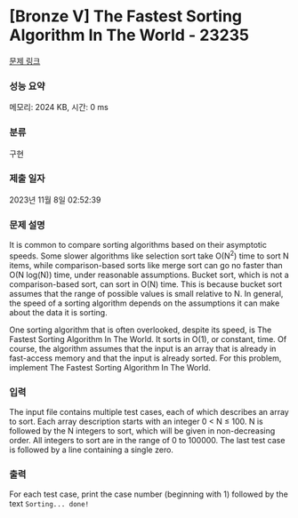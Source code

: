 # [Bronze V] The Fastest Sorting Algorithm In The World - 23235 

[문제 링크](https://www.acmicpc.net/problem/23235) 

### 성능 요약

메모리: 2024 KB, 시간: 0 ms

### 분류

구현

### 제출 일자

2023년 11월 8일 02:52:39

### 문제 설명

<p>It is common to compare sorting algorithms based on their asymptotic speeds. Some slower algorithms like selection sort take O(N<sup>2</sup>) time to sort N items, while comparison-based sorts like merge sort can go no faster than O(N log(N)) time, under reasonable assumptions. Bucket sort, which is not a comparison-based sort, can sort in O(N) time. This is because bucket sort assumes that the range of possible values is small relative to N. In general, the speed of a sorting algorithm depends on the assumptions it can make about the data it is sorting.</p>

<p>One sorting algorithm that is often overlooked, despite its speed, is The Fastest Sorting Algorithm In The World. It sorts in O(1), or constant, time. Of course, the algorithm assumes that the input is an array that is already in fast-access memory and that the input is already sorted. For this problem, implement The Fastest Sorting Algorithm In The World.</p>

### 입력 

 <p>The input file contains multiple test cases, each of which describes an array to sort. Each array description starts with an integer 0 < N ≤ 100. N is followed by the N integers to sort, which will be given in non-decreasing order. All integers to sort are in the range of 0 to 100000. The last test case is followed by a line containing a single zero.</p>

### 출력 

 <p>For each test case, print the case number (beginning with 1) followed by the text <code>Sorting... done!</code></p>

